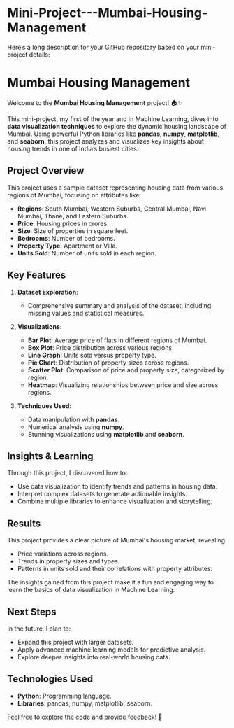 # Mini-Project---Mumbai-Housing-Management
Here’s a long description for your GitHub repository based on your mini-project details:



# Mumbai Housing Management

Welcome to the **Mumbai Housing Management** project! 🏠✨

This mini-project, my first of the year and in Machine Learning, dives into **data visualization techniques** to explore the dynamic housing landscape of Mumbai. Using powerful Python libraries like **pandas**, **numpy**, **matplotlib**, and **seaborn**, this project analyzes and visualizes key insights about housing trends in one of India’s busiest cities.



## Project Overview

This project uses a sample dataset representing housing data from various regions of Mumbai, focusing on attributes like:

- **Regions**: South Mumbai, Western Suburbs, Central Mumbai, Navi Mumbai, Thane, and Eastern Suburbs.
- **Price**: Housing prices in crores.
- **Size**: Size of properties in square feet.
- **Bedrooms**: Number of bedrooms.
- **Property Type**: Apartment or Villa.
- **Units Sold**: Number of units sold in each region.



## Key Features

1. **Dataset Exploration**:
   - Comprehensive summary and analysis of the dataset, including missing values and statistical measures.

2. **Visualizations**:
   - **Bar Plot**: Average price of flats in different regions of Mumbai.
   - **Box Plot**: Price distribution across various regions.
   - **Line Graph**: Units sold versus property type.
   - **Pie Chart**: Distribution of property sizes across regions.
   - **Scatter Plot**: Comparison of price and property size, categorized by region.
   - **Heatmap**: Visualizing relationships between price and size across regions.

3. **Techniques Used**:
   - Data manipulation with **pandas**.
   - Numerical analysis using **numpy**.
   - Stunning visualizations using **matplotlib** and **seaborn**.



## Insights & Learning

Through this project, I discovered how to:
- Use data visualization to identify trends and patterns in housing data.
- Interpret complex datasets to generate actionable insights.
- Combine multiple libraries to enhance visualization and storytelling.



## Results

This project provides a clear picture of Mumbai's housing market, revealing:
- Price variations across regions.
- Trends in property sizes and types.
- Patterns in units sold and their correlations with property attributes.

The insights gained from this project make it a fun and engaging way to learn the basics of data visualization in Machine Learning.


## Next Steps

In the future, I plan to:
- Expand this project with larger datasets.
- Apply advanced machine learning models for predictive analysis.
- Explore deeper insights into real-world housing data.



## Technologies Used

- **Python**: Programming language.
- **Libraries**: pandas, numpy, matplotlib, seaborn.

Feel free to explore the code and provide feedback! 🌟

